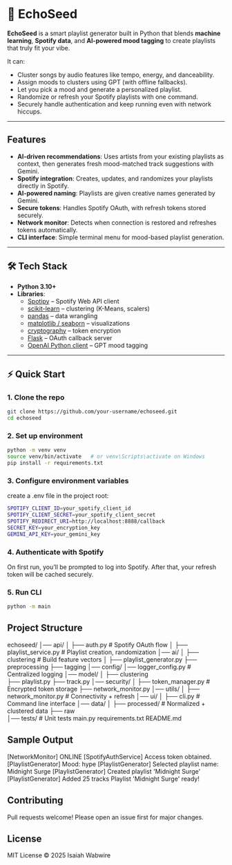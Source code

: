 # 🌱 EchoSeed

**EchoSeed** is a smart playlist generator built in Python that blends **machine learning**, **Spotify data**, and **AI-powered mood tagging** to create playlists that truly fit your vibe.  

It can:
- Cluster songs by audio features like tempo, energy, and danceability.
- Assign moods to clusters using GPT (with offline fallbacks).
- Let you pick a mood and generate a personalized playlist.
- Randomize or refresh your Spotify playlists with one command.
- Securely handle authentication and keep running even with network hiccups.

---

## Features
- **AI-driven recommendations**: Uses artists from your existing playlists as context, then generates fresh mood-matched track suggestions with Gemini.
- **Spotify integration**: Creates, updates, and randomizes your playlists directly in Spotify.
- **AI-powered naming**: Playlists are given creative names generated by Gemini.
- **Secure tokens**: Handles Spotify OAuth, with refresh tokens stored securely.
- **Network monitor**: Detects when connection is restored and refreshes tokens automatically.
- **CLI interface**: Simple terminal menu for mood-based playlist generation.

---

## 🛠️ Tech Stack
- **Python 3.10+**
- **Libraries**:  
  - [Spotipy](https://spotipy.readthedocs.io/) – Spotify Web API client  
  - [scikit-learn](https://scikit-learn.org/) – clustering (K-Means, scalers)  
  - [pandas](https://pandas.pydata.org/) – data wrangling  
  - [matplotlib / seaborn](https://seaborn.pydata.org/) – visualizations  
  - [cryptography](https://cryptography.io/) – token encryption  
  - [Flask](https://flask.palletsprojects.com/) – OAuth callback server  
  - [OpenAI Python client](https://github.com/openai/openai-python) – GPT mood tagging

---

## ⚡ Quick Start

### 1. Clone the repo
```bash
git clone https://github.com/your-username/echoseed.git
cd echoseed
```

### 2. Set up environment
```bash
python -m venv venv
source venv/bin/activate   # or venv\Scripts\activate on Windows
pip install -r requirements.txt
```

### 3. Configure environment variables
create a .env file in the project root:
```bash
SPOTIFY_CLIENT_ID=your_spotify_client_id
SPOTIFY_CLIENT_SECRET=your_spotify_client_secret
SPOTIFY_REDIRECT_URI=http://localhost:8888/callback
SECRET_KEY=your_encryption_key
GEMINI_API_KEY=your_gemini_key
```

### 4. Authenticate with Spotify
On first run, you’ll be prompted to log into Spotify. After that, your refresh token will be cached securely.

### 5. Run CLI
```bash
python -m main
```

## Project Structure
echoseed/
│── api/
│   ├── auth.py              # Spotify OAuth flow
│   ├── playlist_service.py  # Playlist creation, randomization
│── ai/
│   ├── clustering # Build feature vectors
│   ├── playlist_generator.py
    ├── preprocessing
    ├── tagging
│── config/
    │── logger_config.py     # Centralized logging
│── model/
│   ├── clustering      
    ├── playlist.py
    ├── track.py
│── security/
│   ├── token_manager.py     # Encrypted token storage
    ├── network_monitor.py
│── utils/
│   ├── network_monitor.py   # Connectivity + refresh
│── ui/
│   ├── cli.py               # Command line interface
│── data/
│   ├── processed/           # Normalized + clustered data
    ├── raw      
│── tests/                   # Unit tests
main.py
requirements.txt
README.md

## Sample Output
[NetworkMonitor] ONLINE
[SpotifyAuthService] Access token obtained.
[PlaylistGenerator] Mood: hype
[PlaylistGenerator] Selected playlist name: Midnight Surge
[PlaylistGenerator] Created playlist 'Midnight Surge'
[PlaylistGenerator] Added 25 tracks
Playlist 'Midnight Surge' ready!

## Contributing
Pull requests welcome! Please open an issue first for major changes.

## License
MIT License © 2025 Isaiah Wabwire